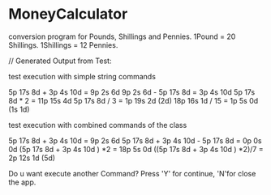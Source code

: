 # MoneyCalculator
conversion program for Pounds, Shillings and Pennies.
1Pound = 20 Shillings.
1Shillings = 12 Pennies.

// Generated Output from Test:

 test execution with simple string commands

5p 17s 8d + 3p 4s 10d = 9p 2s 6d
9p 2s 6d - 5p 17s 8d = 3p 4s 10d
5p 17s 8d * 2 = 11p 15s 4d
5p 17s 8d / 3 = 1p 19s 2d (2d)
18p 16s 1d / 15 = 1p 5s 0d (1s 1d)

 test execution with combined commands of the class

5p 17s 8d  + 3p 4s 10d  = 9p 2s 6d
5p 17s 8d  + 3p 4s 10d  - 5p 17s 8d  = 0p 0s 0d
(5p 17s 8d  + 3p 4s 10d ) *2 = 18p 5s 0d
((5p 17s 8d  + 3p 4s 10d ) *2)/7 = 2p 12s 1d (5d)

 Do u want execute another Command?  Press 'Y' for continue, 'N'for close the app.
